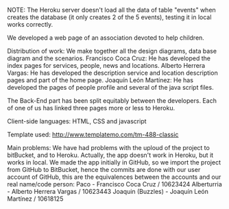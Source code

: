 NOTE: The Heroku server doesn't load all the data of table "events" when creates the 
database (it only creates 2 of the 5 events), testing it in local works correctly.

We developed a web page of an association devoted to help children.

Distribution of work:
We make together all the design diagrams, data base diagram and the scenarios.
Francisco Coca Cruz: He has developed the index pages for services, people, news and locations.
Alberto Herrera Vargas: He has developed the description service and location description pages and part of the home page.
Joaquín León Martínez: He has developed the pages of people profile and several of the java script files.

The Back-End part has been split equitably between the developers. Each of one of us has linked three pages more or less to Heroku.

Client-side languages:
HTML, CSS and javascript

Template used: http://www.templatemo.com/tm-488-classic

Main problems:
We have had problems with the uploud of the project to bitBucket, and to Heroku. Actually, the app doesn't work in Heroku, but it works in local.
We made the app initially in GitHub, so we import the project from GitHub to BitBucket, hence the commits are done with our user account of GitHub, this are the equivalences between the accounts and our real name/code person:
Paco - Francisco Coca Cruz / 10623424
Alberturria - Alberto Herrera Vargas / 10623443
Joaquin (Buzzles) - Joaquín León Martínez / 10618125


